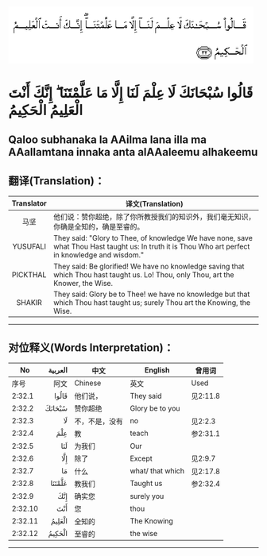 ![002:032](images/002_032.gif)

#  قَالُوا سُبْحَانَكَ لَا عِلْمَ لَنَا إِلَّا مَا عَلَّمْتَنَا ۖ إِنَّكَ أَنْتَ الْعَلِيمُ الْحَكِيمُ 

## Qaloo subhanaka la AAilma lana illa ma AAallamtana innaka anta alAAaleemu alhakeemu

## 翻译(Translation)：

| Translator | 译文(Translation)                                            |
|:----------:| ------------------------------------------------------------ |
| 马坚       | 他们说：赞你超绝，除了你所教授我们的知识外，我们毫无知识，你确是全知的，确是至睿的。 |
| YUSUFALI   | They said: "Glory to Thee, of knowledge We have none, save what Thou Hast taught us: In truth it is Thou Who art perfect in knowledge and wisdom." |
| PICKTHAL   | They said: Be glorified! We have no knowledge saving that which Thou hast taught us. Lo! Thou, only Thou, art the Knower, the Wise. |
| SHAKIR     | They said: Glory be to Thee! we have no knowledge but that which Thou hast taught us; surely Thou art the Knowing, the Wise. |

---

## 对位释义(Words Interpretation)：

| No      | العربية | 中文           | English          | 曾用词   |
| ------- | ------: | -------------- | ---------------- | -------- |
| 序号    |    阿文 | Chinese        | 英文             | Used     |
| 2:32.1  |   قَالُوا | 他们说，       | They said        | 见2:11.8 |
| 2:32.2  |  سُبْحَانَكَ | 赞你超绝       | Glory be to you  |          |
| 2:32.3  |      لَا | 不，不是，没有 | no               | 见2:2.3  |
| 2:32.4  |     عِلْمَ | 教             | teach            | 参2:31.1 |
| 2:32.5  |     لَنَا | 为我们         | Our              |          |
| 2:32.6  |     إِلَّا | 除了           | Except           | 见2:9.7  |
| 2:32.7  |      مَا | 什么           | what/ that which | 见2:17.8 |
| 2:32.8  |  عَلَّمْتَنَا | 教我们         | Taught us        | 参2:32.4 |
| 2:32.9  |     إِنَّكَ | 确实您         | surely you       |          |
| 2:32.10 |     أَنْتَ | 您             | thou             |          |
| 2:32.11 |  الْعَلِيمُ | 全知的         | The Knowing      |          |
| 2:32.12 |  الْحَكِيمُ | 至睿的         | the wise         |          |

---
